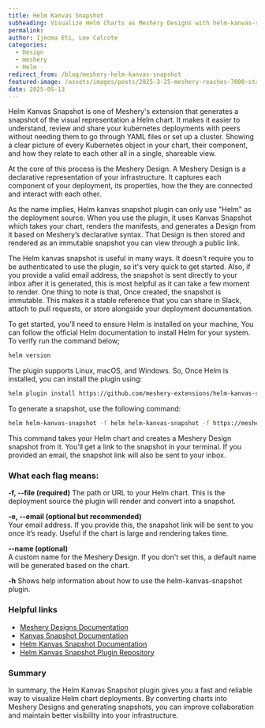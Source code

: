 ```yaml
---
title: Helm Kanvas Snapshot
subheading: Visualize Helm Charts as Meshery Designs with helm-kanvas-snapshot
permalink: 
author: Ijeoma Eti, Lee Calcote
categories: 
  - Design
  - meshery
  - Helm
redirect_from: /blog/meshery-helm-kanvas-snapshot
featured-image: /assets/images/posts/2025-3-25-meshery-reaches-7000-stars/meshery-reaches-7000-stars.png
date: 2025-05-13
---
```



Helm Kanvas Snapshot is one of Meshery's extension that generates a snapshot of the visual representation a Helm chart. It makes it easier to understand, review and share your kubernetes deployments with peers without needing them to go through YAML files or set up a cluster. Showing a clear picture of every Kubernetes object in your chart, their component, and how they relate to each other all in a single, shareable view.

At the core of this process is the Meshery Design. A Meshery Design is a declarative representation of your infrastructure. It captures each component of your deployment, its properties, how the they are connected and interact with each other.

As the name implies, Helm kanvas snapshot plugin can only use "Helm" as the deployment source. When you use the plugin, it uses Kanvas Snapshot which takes your chart, renders the manifests, and generates a Design from it based on Meshery’s declarative syntax. That Design is then stored and rendered as an immutable snapshot you can view through a public link.

The Helm kanvas snapshot is useful in many ways. It doesn't require you to be authenticated to use the plugin, so it's very quick to get started. Also, if you provide a valid email address, the snapshot is sent directly to your inbox after it is generated, this is most helpful as it can take a few moment to render. One thing to note is that, Once created, the snapshot is immutable. This makes it a stable reference that you can share in Slack, attach to pull requests, or store alongside your deployment documentation.

To get started, you’ll need to ensure Helm is installed on your machine, You can follow the official Helm documentation to install Helm for your system. To verify run the command below;

```bash
helm version
````

The plugin supports Linux, macOS, and Windows. So, Once Helm is installed, you can install the plugin using:

```bash
helm plugin install https://github.com/meshery-extensions/helm-kanvas-snapshot
```

To generate a snapshot, use the following command:

```bash
helm helm-kanvas-snapshot -f helm helm-kanvas-snapshot -f https://meshery.io/charts/meshery-v0.8.12.tgz --name meshery-chart
```

This command takes your Helm chart and creates a Meshery Design snapshot from it. You’ll get a link to the snapshot in your terminal. If you provided an email, the snapshot link will also be sent to your inbox.

### What each flag means:
**-f, --file (required)** 
  The path or URL to your Helm chart. This is the deployment source the plugin will render and convert into a snapshot.

**-e, --email (optional but recommended)**  
  Your email address. If you provide this, the snapshot link will be sent to you once it’s ready. Useful if the chart is large and rendering takes time.

**--name (optional)**  
  A custom name for the Meshery Design. If you don't set this, a default name will be generated based on the chart.

**-h** 
  Shows help information about how to use the helm-kanvas-snapshot plugin.


### Helpful links

* [Meshery Designs Documentation](https://docs.meshery.io/concepts/logical/designs)
* [Kanvas Snapshot Documentation](https://docs.meshery.io/extensions/kanvas-snapshot)
* [Helm Kanvas Snapshot Documentation](https://docs.meshery.io/extensions/helm-kanvas-snapshot)
* [Helm Kanvas Snapshot Plugin Repository](https://github.com/meshery-extensions/helm-kanvas-snapshot)

### Summary

In summary, the Helm Kanvas Snapshot plugin gives you a fast and reliable way to visualize Helm chart deployments. By converting charts into Meshery Designs and generating snapshots, you can improve collaboration and maintain better visibility into your infrastructure.

